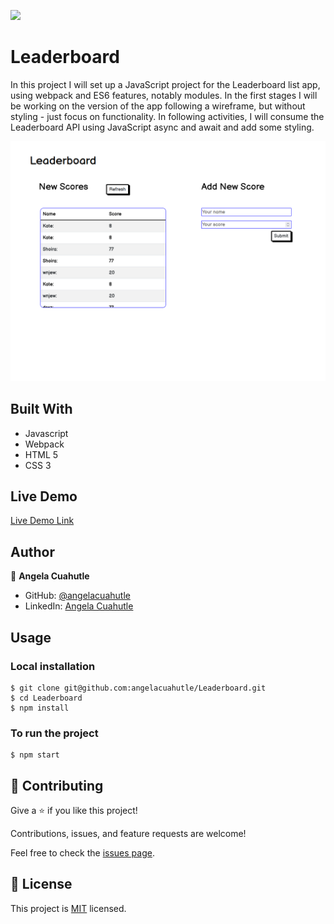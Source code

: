 ![](https://img.shields.io/badge/Microverse-blueviolet)

# Leaderboard
In this project I will set up a JavaScript project for the Leaderboard list app, using webpack and ES6 features, notably modules. In the first stages I will be working on the version of the app following a wireframe, but without styling - just focus on functionality. In following activities, I will consume the Leaderboard API using JavaScript async and await and add some styling.

![screenshot](./final-style.png)

## Built With

- Javascript
- Webpack
- HTML 5
- CSS 3

## Live Demo

[Live Demo Link](https://angelacuahutle.github.io/Leaderboard/)

## Author

👤 **Angela Cuahutle**

- GitHub: [@angelacuahutle](https://github.com/angelacuahutle)
- LinkedIn: [Angela Cuahutle](https://www.linkedin.com/in/angelacuhautle)


## Usage
### Local installation
```console
$ git clone git@github.com:angelacuahutle/Leaderboard.git
$ cd Leaderboard
$ npm install 
```

### To run the project
```console
$ npm start 
```

## 🤝 Contributing

Give a ⭐️ if you like this project!

Contributions, issues, and feature requests are welcome!

Feel free to check the [issues page](https://github.com/angelacuahutle/Leaderboard/issues).

## 📝 License

This project is [MIT](./LICENSE.md) licensed.
